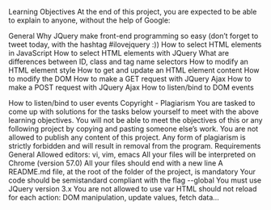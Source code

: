 Learning Objectives At the end of this project, you are expected to be able to explain to anyone, without the help of Google:

General Why JQuery make front-end programming so easy (don’t forget to tweet today, with the hashtag #ilovejquery :)) How to select HTML elements in JavaScript How to select HTML elements with JQuery What are differences between ID, class and tag name selectors How to modify an HTML element style How to get and update an HTML element content How to modify the DOM How to make a GET request with JQuery Ajax How to make a POST request with JQuery Ajax How to listen/bind to DOM events

How to listen/bind to user events Copyright - Plagiarism You are tasked to come up with solutions for the tasks below yourself to meet with the above learning objectives. You will not be able to meet the objectives of this or any following project by copying and pasting someone else’s work. You are not allowed to publish any content of this project. Any form of plagiarism is strictly forbidden and will result in removal from the program. Requirements General Allowed editors: vi, vim, emacs All your files will be interpreted on Chrome (version 57.0) All your files should end with a new line A README.md file, at the root of the folder of the project, is mandatory Your code should be semistandard compliant with the flag --global 
 You must use JQuery version 3.x You are not allowed to use var HTML should not reload for each action: DOM manipulation, update values, fetch data…
